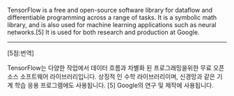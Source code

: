 TensorFlow is a free and open-source software library for dataflow and differentiable programming across a range of tasks. It is a symbolic math library, and is also used for machine learning applications such as neural networks.[5] It is used for both research and production at Google.

*  *  *
[5점:번역]

TensorFlow는 다양한 작업에서 데이터 흐름과 차별화 된 프로그래밍을위한 무료 오픈 소스 소프트웨어 라이브러리입니다. 상징적 인 수학 라이브러리이며, 신경망과 같은 기계 학습 응용 프로그램에도 사용됩니다. [5] Google의 연구 및 제작에 사용됩니다.
